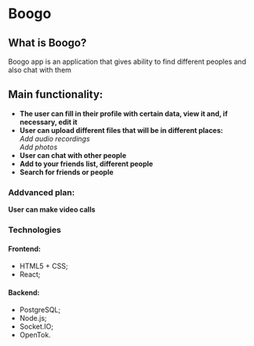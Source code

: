 <h1>Boogo</h1>
<h2>What is Boogo?</h2>
<p>Boogo app is an application that gives ability to find different peoples and also chat with them</p>
<h2>Main functionality:</h2>
<ul>
<li><strong>The user can fill in their profile with certain data, view it and, if necessary, edit it</strong></li>
<li><strong>User can upload different files that will be in different places:</strong></li>
<em>Add audio recordings</em><br>
<em>Add photos</em>
<li><strong>User can chat with other people</strong></li>
<li><strong>Add to your friends list, different people</strong></li>
<li><strong>Search for friends or people</strong></li>
</ul>

### Addvanced plan:
<p><strong>User can make video calls</strong></li>

### Technologies

#### Frontend:
- HTML5 + CSS;
- React;

#### Backend:
- PostgreSQL; 
- Node.js;
- Socket.IO;
- OpenTok.

